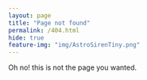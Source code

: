 ```yaml
---
layout: page
title: "Page not found"
permalink: /404.html
hide: true
feature-img: "img/AstroSirenTiny.png"
---
```

Oh no! this is not the page you wanted.
